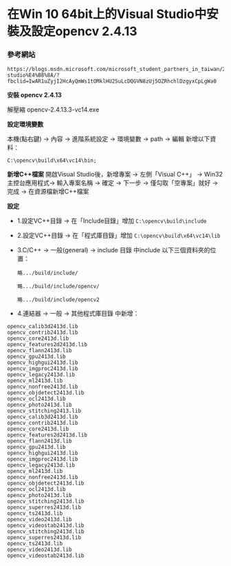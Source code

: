 # 在Win 10 64bit上的Visual Studio中安裝及設定opencv 2.4.13
### 參考網站
```
https://blogs.msdn.microsoft.com/microsoft_student_partners_in_taiwan/2016/05/14/%E5%B0%87opencv%E5%AE%8C%E7%BE%8E%E5%BB%BA%E7%BD%AE%E6%96%BCvisual-studio%E4%B8%8A/?fbclid=IwAR1uZyjI2HcAyQmWs1tOMklHU2SuLcDQGVN8zUj5OZRhchlDzgyxCpLgWa0
```
**安裝 opencv 2.4.13**

解壓縮 opencv-2.4.13.3-vc14.exe


**設定環境變數**

本機(點右鍵) → 內容 → 進階系統設定 → 環境變數 → path → 編輯 新增以下資料：
```
C:\opencv\build\x64\vc14\bin;
```


**新增C++檔案**
開啟Visual Studio後，新增專案 → 左側「Visual C++」 → Win32 主控台應用程式→ 輸入專案名稱 → 確定 → 下一步 → 僅勾取「空專案」就好 → 完成 → 在資源檔新增C++檔案


**設定**
* 1.設定VC++目錄 → 在「Include目錄」增加 `C:\opencv\build\include`
* 2.設定VC++目錄 → 在「程式庫目錄」增加 `C:\opencv\build\x64\vc14\lib`
* 3.C/C++ → 一般(general) → include 目錄 中include 以下三個資料夾的位置：
    ```
    略.../build/include/
    
    略.../build/include/opencv/
    
    略.../build/include/opencv2
    ```
    
    
* 4.連結器 → 一般 → 其他程式庫目錄 中新增：
```
opencv_calib3d2413d.lib
opencv_contrib2413d.lib
opencv_core2413d.lib
opencv_features2d2413d.lib
opencv_flann2413d.lib
opencv_gpu2413d.lib
opencv_highgui2413d.lib
opencv_imgproc2413d.lib
opencv_legacy2413d.lib
opencv_ml2413d.lib
opencv_nonfree2413d.lib
opencv_objdetect2413d.lib
opencv_ocl2413d.lib
opencv_photo2413d.lib
opencv_stitching2413.lib
opencv_calib3d2413d.lib
opencv_contrib2413d.lib
opencv_core2413d.lib
opencv_features2d2413d.lib
opencv_flann2413d.lib
opencv_gpu2413d.lib
opencv_highgui2413d.lib
opencv_imgproc2413d.lib
opencv_legacy2413d.lib
opencv_ml2413d.lib
opencv_nonfree2413d.lib
opencv_objdetect2413d.lib
opencv_ocl2413d.lib
opencv_photo2413d.lib
opencv_stitching2413d.lib
opencv_superres2413d.lib
opencv_ts2413d.lib
opencv_video2413d.lib
opencv_videostab2413d.lib
opencv_stitching2413d.lib
opencv_superres2413d.lib
opencv_ts2413d.lib
opencv_video2413d.lib
opencv_videostab2413d.lib
```
